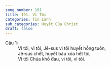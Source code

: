```yaml
---
song_number: 191
title: 191. Vì Tôi
categories: Tin Lành
sub_categories: Huyết Của Christ
draft: false
---
```

<dl><dt>Câu 1:</dt><dd data-verse="1">Vì tôi, vì tôi, Jê-sus vì tôi huyết hồng tuôn, <br/>Jê-sus chết, huyết báu xóa hết tội, <br/>Vì tôi Chúa khổ đau, vì tôi, vì tôi. </dd></dl>